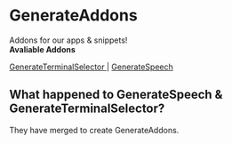 # GenerateAddons
Addons for our apps & snippets!
<br>
<b> Avaliable Addons </b>
<p> <a href="/selector"> GenerateTerminalSelector </a> | <a href="/speech"> GenerateSpeech </a></p>
<h2> What happened to GenerateSpeech & GenerateTerminalSelector? </h2>
<p> They have merged to create GenerateAddons. </p>

